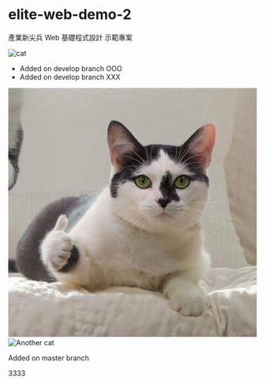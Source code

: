 # elite-web-demo-2

產業新尖兵 Web 基礎程式設計 示範專案  

![cat](https://imgur.com/S2kGzGA.gif)

- Added on develop branch OOO
- Added on develop branch XXX

![Cat](./image/cat.jpg)
![Another cat](https://i.imgur.com/9wGJWa0.png)

Added on master branch

3333
